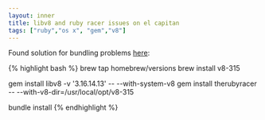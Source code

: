 ```yaml
---
layout: inner
title: libv8 and ruby racer issues on el capitan
tags: ["ruby","os x", "gem","v8"]
---
```

Found solution for bundling problems [here](http://stackoverflow.com/a/36271579):

{% highlight bash %}
brew tap homebrew/versions
brew install v8-315

gem install libv8 -v '3.16.14.13' -- --with-system-v8
gem install therubyracer -- --with-v8-dir=/usr/local/opt/v8-315

bundle install
{% endhighlight %}
